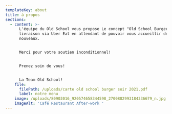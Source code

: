 ```yaml
---
templateKey: about
title: à propos
sections:
  - content: >-
      L'équipe du Old School vous propose Le concept "Old School Burger" en
      livraison via Uber Eat en attendant de pouvoir vous accueillir de
      nouveaux.


      Merci pour votre soutien inconditionnel!


      Prenez soin de vous!


      La Team Old School!
    file:
      filePath: /uploads/carte old school burger soir 2021.pdf
      label: notre menu
    image: /uploads/80903016_920574658344598_2700882993184336679_n.jpg
    imageAlt: 'Café Restaurant After-work '
---
```


